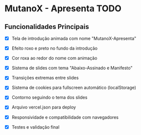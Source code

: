# MutanoX - Apresenta TODO

## Funcionalidades Principais

- [x] Tela de introdução animada com nome "MutanoX-Apresenta"
- [x] Efeito roxo e preto no fundo da introdução
- [x] Cor roxa ao redor do nome com animação
- [x] Sistema de slides com tema "Abaixo-Assinado e Manifesto"
- [x] Transições extremas entre slides
- [x] Sistema de cookies para fullscreen automático (localStorage)
- [x] Contorno seguindo o tema dos slides
- [x] Arquivo vercel.json para deploy
- [x] Responsividade e compatibilidade com navegadores
- [x] Testes e validação final

